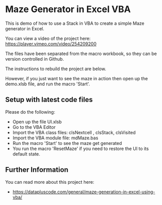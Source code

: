 # Maze Generator in Excel VBA

This is demo of how to use a Stack in VBA to create a simple Maze generator in Excel.

You can view a video of the project here: https://player.vimeo.com/video/254209200

The files have been separated from the macro workbook, so they can be version controlled in Github.

The instructions to rebuild the project are below.

However, if you just want to see the maze in action then open up the demo.xlsb file, and run the macro 'Start'.


## Setup with latest code files

Please do the following:

- Open up the file UI.xlsb
- Go to the VBA Editor
- Import the VBA class files: clsNextcell , clsStack, clsVisited
- Import the VBA module file: mdMaze.bas
- Run the macro 'Start' to see the maze get generated
- You run the macro 'ResetMaze' if you need to restore the UI to its default state.


## Further Information

You can read more about this project here: 
- https://datapluscode.com/general/maze-generation-in-excel-using-vba/



